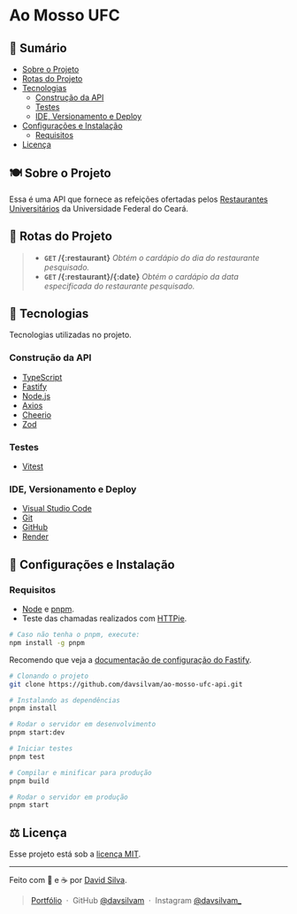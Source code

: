 # Ao Mosso UFC

## :bookmark: **Sumário**
- [Sobre o Projeto](#plate_with_cutlery-sobre-o-projeto)
- [Rotas do Projeto](#file_folder-rotas-do-projeto)
- [Tecnologias](#wrench-tecnologias)
   - [Construção da API](#construção-da-api)
   - [Testes](#testes)
   - [IDE, Versionamento e Deploy](#ide-versionamento-e-deploy)
- [Configurações e Instalação](#rocket-configurações-e-instalação)
     - [Requisitos](#requisitos)
- [Licença](#balance_scale-licença)

## :plate_with_cutlery: **Sobre o Projeto**

Essa é uma API que fornece as refeições ofertadas pelos [Restaurantes Universitários](https://www.ufc.br/restaurante) da Universidade Federal do Ceará. 

## :file_folder: Rotas do Projeto

> - **`GET` /{:restaurant}** _Obtém o cardápio do dia do restaurante pesquisado._
> - **`GET` /{:restaurant}/{:date}** _Obtém o cardápio da data especificada do restaurante pesquisado._

## :wrench: **Tecnologias**

Tecnologias utilizadas no projeto.

### **Construção da API**

- [TypeScript](https://www.typescriptlang.org)
- [Fastify](https://fastify.dev)
- [Node.js](https://nodejs.org/en)
- [Axios](https://axios-http.com/docs/intro)
- [Cheerio](https://github.com/cheeriojs/cheerio)
- [Zod](https://zod.dev)

### **Testes**

- [Vitest](https://vitest.dev)

### **IDE, Versionamento e Deploy**

- [Visual Studio Code](https://code.visualstudio.com)
- [Git](https://git-scm.com)
- [GitHub](https://github.com)
- [Render](https://render.com)

## :rocket: **Configurações e Instalação**

### Requisitos

- [Node](https://nodejs.org/) e [pnpm](https://pnpm.io/pt/).
- Teste das chamadas realizados com [HTTPie](https://httpie.io/desktop).

```sh
# Caso não tenha o pnpm, execute:
npm install -g pnpm
```

Recomendo que veja a [documentação de configuração do Fastify](https://fastify.dev/docs/latest/Reference/).

```sh
# Clonando o projeto
git clone https://github.com/davsilvam/ao-mosso-ufc-api.git

# Instalando as dependências
pnpm install

# Rodar o servidor em desenvolvimento
pnpm start:dev

# Iniciar testes
pnpm test

# Compilar e minificar para produção
pnpm build

# Rodar o servidor em produção
pnpm start
```

## :balance_scale: **Licença**

Esse projeto está sob a [licença MIT](https://github.com/davsilvam/ao-mosso-ufc-api/blob/main/LICENSE.md).

---

Feito com 🤍 e ☕ por <a href="https://www.linkedin.com/in/davsilvam/">David Silva</a>.

> [Portfólio](https://davidsilvam.vercel.app) &nbsp;&middot;&nbsp;
> GitHub [@davsilvam](https://github.com/davsilvam) &nbsp;&middot;&nbsp;
> Instagram [@davsilvam_](https://www.instagram.com/davsilvam_/)
